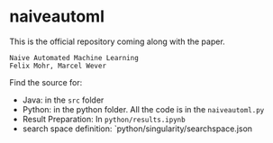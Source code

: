 # naiveautoml
This is the official repository coming along with the paper.
```
Naive Automated Machine Learning
Felix Mohr, Marcel Wever
```
Find the source for:
- Java: in  the `src` folder
- Python: in the python folder. All the code is in the `naiveautoml.py`
- Result Preparation: In `python/results.ipynb`
- search space definition: `python/singularity/searchspace.json
